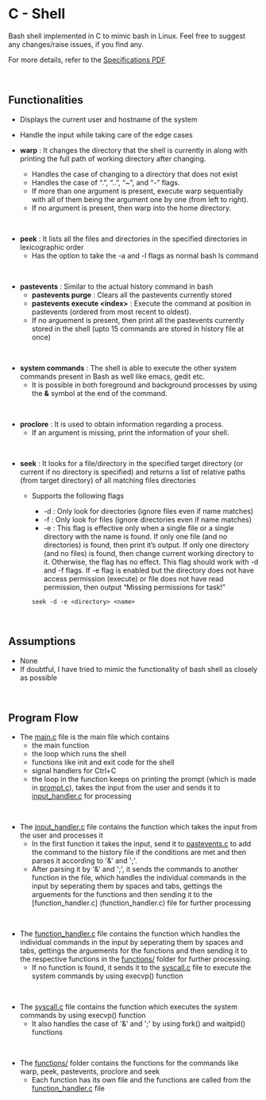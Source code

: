 # C - Shell

Bash shell implemented in C to mimic bash in Linux. Feel free to suggest any changes/raise issues, if you find any.

For more details, refer to the [Specifications PDF ](./Specifications.pdf)

<br>


## Functionalities


* Displays the current user and hostname of the system


* Handle the input while taking care of the edge cases


* **warp** : It changes the directory that the shell is currently in along with printing the full path of working directory after changing. 
    * Handles the case of changing to a directory that does not exist
    * Handles the case of  “.”, “..”, “~”, and “-” flags.
    * If more than one argument is present, execute warp sequentially   with all of them being the argument one by one (from left to right).
    * If no argument is present, then warp into the home directory.

<br>

* **peek** : It lists all the files and directories in the specified directories in lexicographic order
    * Has the option to take the -a and -l flags as normal bash ls command

<br>

* **pastevents** : Similar to the actual history command in bash
    * **pastevents purge** : Clears all the pastevents currently stored
    * **pastevents execute \<index\>** : Execute the command at position in pastevents (ordered from most recent to oldest).  
    * If no arguement is present, then print all the pastevents currently stored in the shell (upto 15 commands are stored in history file at once)

<br>

* **system commands** : The shell is able to execute the other system commands present in Bash as well like emacs, gedit etc. 
    * It is possible in both foreground and background processes by using the **&** symbol at the end of the command.

<br>

* **proclore** : It is used to obtain information regarding a process.
    * If an argument is missing, print the information of your shell. 

<br>

* **seek** : It looks for a file/directory in the specified target directory (or current if no directory is specified) and returns a list of relative paths (from target directory) of all matching files directories
    * Supports the following flags
        * -d : Only look for directories (ignore files even if name matches)
        * -f : Only look for files (ignore directories even if name matches)
        * -e : This flag is effective only when a single file or a single directory with the name is found. 
        If only one file (and no directories) is found, then print it’s output. If only one directory (and no files) is found, then change current working directory to it. Otherwise, the flag has no effect. This flag should work with -d and -f flags. If -e flag is enabled but the directory does not have access permission (execute) or file does not have read permission, then output “Missing permissions for task!”


        ```
        seek -d -e <directory> <name>
        ```


<br>



## Assumptions

- None 
- If doubtful, I have tried to mimic the functionality of bash shell as closely as possible

<br>


## Program Flow

* The [main.c](main.c) file is the main file which contains 
    * the main function 
    * the loop which runs the shell
    * functions like init and exit code for the shell
    * signal handlers for Ctrl+C
    * the loop in the function keeps on printing the prompt (which is made in [prompt.c](prompt.c)), takes the input from the user and sends it to [input_handler.c](input_handler.c) for processing

<br>

* The [input_handler.c](input_handler.c) file contains the function which takes the input from the user and processes it
    * In the first function it takes the input, send it to [pastevents.c](pastevents.c) to add the command to the history file if the conditions are met and then parses it according to '&' and ';'.
    * After parsing it by '&' and ';', it sends the commands to another function in the file, which handles the individual commands in the input by seperating them by spaces and tabs, gettings the arguements for the functions and then sending it to the [function_handler.c]
    (function_handler.c) file for further processing

<br>

* The [function_handler.c](function_handler.c) file contains the function which handles the individual commands in the input by seperating them by spaces and tabs, gettings the arguements for the functions and then sending it to the respective functions in the [functions/](functions/) folder for further processing.
    * If no function is found, it sends it to the [syscall.c](syscall.c) file to execute the system commands by using execvp() function

<br>

* The [syscall.c](syscall.c) file contains the function which executes the system commands by using execvp() function
    * It also handles the case of '&' and ';' by using fork() and waitpid() functions

<br>

* The [functions/](functions/) folder contains the functions for the commands like warp, peek, pastevents, proclore and seek
    * Each function has its own file and the functions are called from the [function_handler.c](function_handler.c) file


<br>

